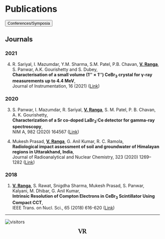 # Publications
<a href="conf">
<input type=button value="Conferences/Symposia"></a>

## Journals

### 2021
4) R. Sariyal, I. Mazumdar, Y.M. Sharma, S.M. Patel, P.B. Chavan, **<ins>V. Ranga</ins>**, S. Panwar, A.K. Gourishetty and S. Dubey,\
 **Characterisation of a small volume (1'' × 1'') CeBr<sub>3</sub> crystal for γ-ray measurements up to 4.4 MeV**,\
 Journal of Instrumentation, 16 (2021) ([Link](https://doi.org/10.1088/1748-0221/16/01/T01004))

### 2020
3) S. Panwar, I. Mazumdar, R. Sariyal, **<ins>V. Ranga</ins>**, S. M. Patel, P. B. Chavan, A. K. Gourishetty,\
 **Characterization of a Sr co-doped LaBr<sub>3</sub>:Ce detector for gamma-ray spectroscopy**,\
 NIM A, 982 (2020) 164567 ([Link](https://doi.org/10.1016/j.nima.2020.164567))
 
2) Mukesh Prasad, **<ins>V. Ranga</ins>**, G. Anil Kumar, R. C. Ramola,\
 **Radiological impact assessment of soil and groundwater of Himalayan regions in Uttarakhand, India**,\
 Journal of Radioanalytical and Nuclear Chemistry, 323 (2020) 1269–1282 ([Link](https://doi.org/10.1007/s10967-019-06827-9)) 

### 2018
1) **<ins>V. Ranga</ins>**, S. Rawat, Snigdha Sharma, Mukesh Prasad, S. Panwar, Kalyani, M. Dhibar, G. Anil Kumar,\
**Intrinsic Resolution of Compton Electrons in CeBr<sub>3</sub> Scintillator Using Compact CCT**,\
 IEEE Trans. on Nucl. Sci., 65 (2018) 616-620 ([Link](https://doi.org/10.1109/TNS.2017.2779888))

---
![visitors](https://visitor-badge.glitch.me/badge?page_id=rangavirender.site.publ)
<p align="center"><img src="logo_v1.png" width="30"></p>
